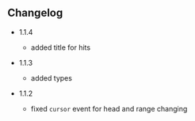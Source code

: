 ## Changelog

* 1.1.4
    - added title for hits

* 1.1.3
    - added types

* 1.1.2
    - fixed `cursor` event for head and range changing



